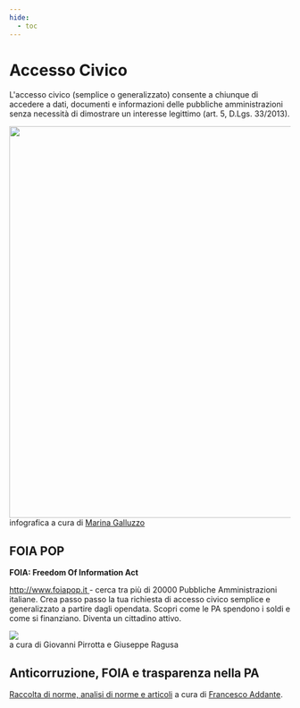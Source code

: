 ```yaml
---
hide:
  - toc
---
```


# Accesso Civico
L'accesso civico (semplice o generalizzato) consente a chiunque di accedere a dati, documenti e informazioni delle pubbliche amministrazioni senza necessità di dimostrare un interesse legittimo (art. 5, D.Lgs. 33/2013).

<img src="https://raw.githubusercontent.com/cirospat/newproject/master/docs/static/accesso_civico.jpg" width="700" /> infografica a cura di
<a href="https://www.facebook.com/marina.galluzzo.7" target="_blank">Marina Galluzzo</a> <br>

## FOIA POP
**FOIA: Freedom Of Information Act**

[http://www.foiapop.it ](http://www.foiapop.it/) - cerca tra più di 20000 Pubbliche Amministrazioni italiane. Crea passo passo la tua richiesta di accesso civico semplice e generalizzato a partire dagli opendata. Scopri come le PA spendono i soldi e come si finanziano. Diventa un cittadino attivo.

<img src="https://raw.githubusercontent.com/cirospat/newproject/master/docs/img/foiapop.jpg" /> </br>
a cura di Giovanni Pirrotta e Giuseppe Ragusa


## Anticorruzione, FOIA e trasparenza nella PA
[Raccolta di norme, analisi di norme e articoli](http://www.francescoaddante.eu/anticorruzione/anticorruzione.html) a cura di [Francesco Addante](https://www.facebook.com/francesco.addante.52).


